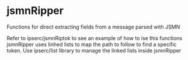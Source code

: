 # jsmnRipper
Functions for direct extracting fields from a message parsed with JSMN

Refer to ipserc/jsmnRiptok to see an example of how to ise this functions
jsmnRipper uses linhed lists to map the path to follow to find a specific token. 
Use ipserc/list library to manage the linked lists inside jsmnRipper
